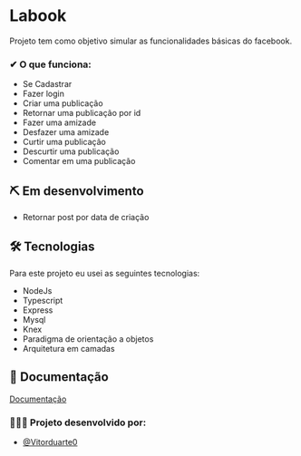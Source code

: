 # Labook

Projeto tem como objetivo simular as funcionalidades básicas do facebook.

### ✔ O que funciona:
- Se Cadastrar
- Fazer login
- Criar uma publicação
- Retornar uma publicação por id
- Fazer uma amizade
- Desfazer uma amizade
- Curtir uma publicação
- Descurtir uma publicação
- Comentar em uma publicação

## ⛏️ Em desenvolvimento
- Retornar post por data de criação



## 🛠 Tecnologias

Para este projeto eu usei as seguintes tecnologias:

- NodeJs
- Typescript
- Express
- Mysql
- Knex
- Paradigma de orientação a objetos
- Arquitetura em camadas






## 📃 Documentação

[Documentação](https://documenter.getpostman.com/view/19296508/UyxdM9uC)


### 👩‍💻👨‍ Projeto desenvolvido por:

- [@Vitorduarte0](https://github.com/Vitorduarte0)

